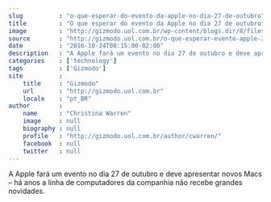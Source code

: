```yaml
---
slug          : "o-que-esperar-do-evento-da-apple-no-dia-27-de-outubro"
title         : "O que esperar do evento da Apple no dia 27 de outubro"
image         : "http://gizmodo.uol.com.br/wp-content/blogs.dir/8/files/2016/10/wncxjplwbejls7cxoehw.jpg"
source        : "http://gizmodo.uol.com.br/o-que-esperar-evento-apple-27-outubro/"
date          : "2016-10-24T08:15:00-02:00"
description   : "A Apple fará um evento no dia 27 de outubro e deve apresentar novos Macs – há anos a linha de computadores da companhia não recebe grandes novidades."
categories    : ['technology']
tags          : ['Gizmodo']
site          :
    title     : "Gizmodo"
    url       : "http://gizmodo.uol.com.br"
    locale    : "pt_BR"
author        :
    name      : "Christina Warren"
    image     : null
    biography : null
    profile   : "http://gizmodo.uol.com.br/author/cwarren/"
    facebook  : null
    twitter   : null
---
```


A Apple fará um evento no dia 27 de outubro e deve apresentar novos Macs – há anos a linha de computadores da companhia não recebe grandes novidades.
